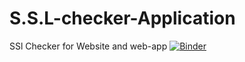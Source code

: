 # S.S.L-checker-Application
SSl Checker for Website and web-app
[![Binder](https://mybinder.org/badge_logo.svg)](https://mybinder.org/v2/gh/SIA-Jupyter-Notebooks/S.S.L-checker-Application/master)
